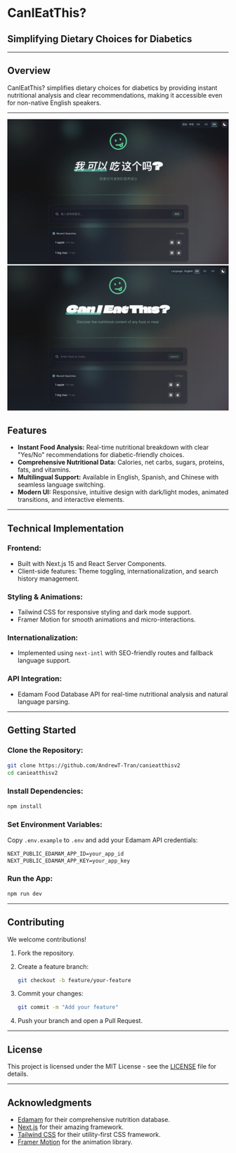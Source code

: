 
# CanIEatThis?  

## Simplifying Dietary Choices for Diabetics

---

## Overview  

CanIEatThis? simplifies dietary choices for diabetics by providing instant nutritional analysis and clear recommendations, making it accessible even for non-native English speakers.

---
![alt text](public/canieatthiscn.png)![alt text](public/canieatthisen.png)

## Features  

- **Instant Food Analysis:** Real-time nutritional breakdown with clear "Yes/No" recommendations for diabetic-friendly choices.  
- **Comprehensive Nutritional Data:** Calories, net carbs, sugars, proteins, fats, and vitamins.  
- **Multilingual Support:** Available in English, Spanish, and Chinese with seamless language switching.  
- **Modern UI:** Responsive, intuitive design with dark/light modes, animated transitions, and interactive elements.

---

## Technical Implementation  

### **Frontend:**  

- Built with Next.js 15 and React Server Components.  
- Client-side features: Theme toggling, internationalization, and search history management.

### **Styling & Animations:**  

- Tailwind CSS for responsive styling and dark mode support.  
- Framer Motion for smooth animations and micro-interactions.

### **Internationalization:**  

- Implemented using `next-intl` with SEO-friendly routes and fallback language support.

### **API Integration:**  

- Edamam Food Database API for real-time nutritional analysis and natural language parsing.

---

## Getting Started  

### **Clone the Repository:**  

```bash
git clone https://github.com/AndrewT-Tran/canieatthisv2  
cd canieatthisv2  
```

### **Install Dependencies:**  

```bash
npm install  
```

### **Set Environment Variables:**  

Copy `.env.example` to `.env` and add your Edamam API credentials:  

```env
NEXT_PUBLIC_EDAMAM_APP_ID=your_app_id  
NEXT_PUBLIC_EDAMAM_APP_KEY=your_app_key  
```

### **Run the App:**  

```bash
npm run dev  
```

---

## Contributing  

We welcome contributions!  

1. Fork the repository.  
2. Create a feature branch:  

   ```bash
   git checkout -b feature/your-feature  
   ```  

3. Commit your changes:  

   ```bash
   git commit -m "Add your feature"  
   ```  

4. Push your branch and open a Pull Request.

---

## License  

This project is licensed under the MIT License - see the [LICENSE](LICENSE) file for details.

---

## Acknowledgments  

- [Edamam](https://www.edamam.com/) for their comprehensive nutrition database.  
- [Next.js](https://nextjs.org/) for their amazing framework.  
- [Tailwind CSS](https://tailwindcss.com/) for their utility-first CSS framework.  
- [Framer Motion](https://www.framer.com/motion/) for the animation library.  
